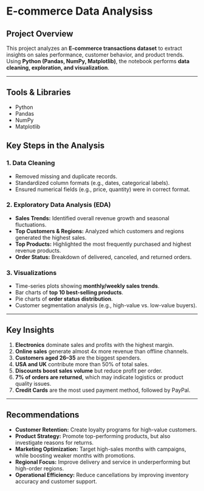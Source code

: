 
#  E-commerce Data Analysiss  
##  Project Overview  
This project analyzes an **E-commerce transactions dataset** to extract insights on sales performance, customer behavior, and product trends. Using **Python (Pandas, NumPy, Matplotlib)**, the notebook performs **data cleaning, exploration, and visualization**.  

---
##  Tools & Libraries
- Python
- Pandas
- NumPy
- Matplotlib


##  Key Steps in the Analysis  

### 1. Data Cleaning  
- Removed missing and duplicate records.  
- Standardized column formats (e.g., dates, categorical labels).  
- Ensured numerical fields (e.g., price, quantity) were in correct format.  

### 2. Exploratory Data Analysis (EDA)  
- **Sales Trends:** Identified overall revenue growth and seasonal fluctuations.  
- **Top Customers & Regions:** Analyzed which customers and regions generated the highest sales.  
- **Top Products:** Highlighted the most frequently purchased and highest revenue products.  
- **Order Status:** Breakdown of delivered, canceled, and returned orders.  

### 3. Visualizations  
- Time-series plots showing **monthly/weekly sales trends**.  
- Bar charts of **top 10 best-selling products**.  
- Pie charts of **order status distribution**.  
- Customer segmentation analysis (e.g., high-value vs. low-value buyers).  

---

##  Key Insights
1. **Electronics** dominate sales and profits with the highest margin.  
2. **Online sales** generate almost 4x more revenue than offline channels.  
3. **Customers aged 26–35** are the biggest spenders.  
4. **USA and UK** contribute more than 50% of total sales.  
5. **Discounts boost sales volume** but reduce profit per order.  
6. **7% of orders are returned**, which may indicate logistics or product quality issues.  
7. **Credit Cards** are the most used payment method, followed by PayPal.

---

##  Recommendations  
- **Customer Retention:** Create loyalty programs for high-value customers.  
- **Product Strategy:** Promote top-performing products, but also investigate reasons for returns.  
- **Marketing Optimization:** Target high-sales months with campaigns, while boosting weaker months with promotions.  
- **Regional Focus:** Improve delivery and service in underperforming but high-order regions.  
- **Operational Efficiency:** Reduce cancellations by improving inventory accuracy and customer support.  






